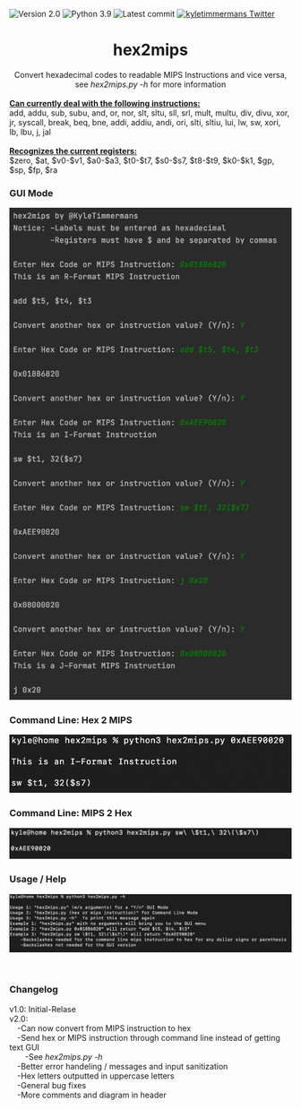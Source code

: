 ![Version 2.0](https://img.shields.io/badge/version-v2.0-orange.svg)
![Python 3.9](https://img.shields.io/badge/python-3.9-blue.svg)
![Latest commit](https://img.shields.io/github/last-commit/kyletimmermans/hex2mips?color=darkgreen)
[![kyletimmermans Twitter](http://img.shields.io/twitter/url/http/shields.io.svg?style=social&label=Follow)](https://twitter.com/kyletimmermans)

# <div align="center">hex2mips</div>

<div align="center">Convert hexadecimal codes to readable MIPS Instructions and vice versa, see <em>hex2mips.py -h</em> for more information</div>

<div>&ensp;</div>

<div><ins><b>Can currently deal with the following instructions:</b></ins></div>
add, addu, sub, subu, and, or, nor, slt, sltu, sll, srl, mult, multu, div, divu, xor, jr, syscall, break, beq, bne, addi, addiu, andi, ori, slti, sltiu, lui, lw, sw, xori, lb, lbu, j, jal

<div>&ensp;</div>

<div><ins><b>Recognizes the current registers:</b></ins></div>
$zero, $at, $v0-$v1, $a0-$a3, $t0-$t7, $s0-$s7, $t8-$t9, $k0-$k1, $gp, $sp, $fp, $ra

### GUI Mode
<p align="center">
  <img src="https://github.com/kyletimmermans/hex2mips/blob/master/media/gui_1.png?raw=true" alt="GUI Mode"/>
</p>

### Command Line: Hex 2 MIPS
<p align="center">
  <img src="https://github.com/kyletimmermans/hex2mips/blob/master/media/command_line_h2m_2.png?raw=true" alt="Command Line Hex 2 MIPS"/>
</p>

### Command Line: MIPS 2 Hex
<p align="center">
  <img src="https://github.com/kyletimmermans/hex2mips/blob/master/media/command_line_m2h_2.png?raw=true" alt="Command Line MIPS 2 Hex"/>
</p>

### Usage / Help
<p align="center">
  <img src="https://github.com/kyletimmermans/hex2mips/blob/master/media/usage_help_1.png?raw=true" alt="Usage / Help"/>
</p>

</br>

### Changelog
<div>v1.0: Initial-Relase</div>
<div>v2.0:</div>
<div>&ensp;&ensp;-Can now convert from MIPS instruction to hex</div>
<div>&ensp;&ensp;-Send hex or MIPS instruction through command line instead of getting text GUI</div>
<div>&ensp;&ensp;&ensp;&ensp;-See <em>hex2mips.py -h</em></div>
<div>&ensp;&ensp;-Better error handeling / messages and input sanitization</div>
<div>&ensp;&ensp;-Hex letters outputted in uppercase letters</div>
<div>&ensp;&ensp;-General bug fixes</div>
<div>&ensp;&ensp;-More comments and diagram in header</div>

